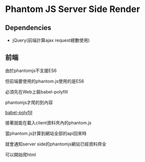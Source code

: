 # Phantom JS Server Side Render


## Dependencies

* jQuery(前端計算ajax request總數使用)

## 前端

由於phantomjs不支援ES6

但前端要使用的phantom.js使用的是ES6

必須先在Web上裝babel-polyfill

phantomjs才爬的到內容

[babel-polyfill](https://babeljs.io/docs/usage/polyfill/)

接著就能在載入client資料夾內的phantom.js

當phantom.js計算到網站全部的api回來時

就會通知server side的phantomjs網站已經資料齊全

可以開始爬html